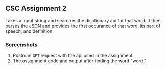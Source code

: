 ## CSC Assignment 2
Takes a input string and searches the disctionary api for that word. It then parses the JSON and provides the first occurance of that word, its part of speech, and definition.

### Screenshots
1. Postman `GET` request with the api used in the assignment.
2. The assignment code and output after finding the word "word."
